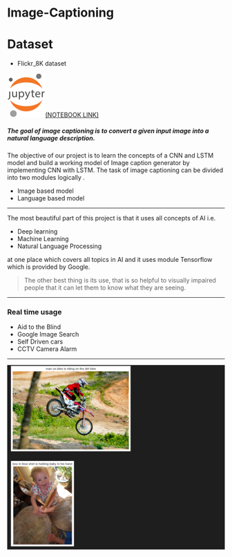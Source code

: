 # Image-Captioning

# Dataset 
- Flickr_8K dataset

[![Open in Jupyter](https://github.com/nikk-16/image-captioning/blob/main/Jupyter_logo.svg)(NOTEBOOK LINK)](https://github.com/nikk-16/image-captioning/blob/main/image_captioning.ipynb)

##### The goal of image captioning is to convert a given input image into a natural language description.
The objective of our project is to learn the concepts of a CNN and LSTM model and build a working model of Image caption generator by implementing CNN with LSTM.​
The task of image captioning can be divided into two modules logically .​

 - Image based model ​
 - Language based model ​
---------------------------------------------------------------------------------------------------------------
 The most beautiful part of this project is that it uses all concepts of AI i.e.​
 * Deep learning ​
 * Machine Learning ​
 * Natural Language Processing 
 
​at one place which covers all topics in AI and it uses module Tensorflow which is provided by Google.​
​
> The other best thing is its use, that is so helpful to visually impaired people that it can let them to know what they are seeing.​
​
---------------------------------------------------------------------------------------------------------------

 ### Real time usage​
 - Aid to the Blind​
​
 - Google Image Search​
​
 - Self Driven cars​
​
 - CCTV Camera Alarm​
​
---------------------------------------------------------------------------------------------------------------

 ![RESULTS](https://github.com/nikk-16/image-captioning/blob/main/result.png)
